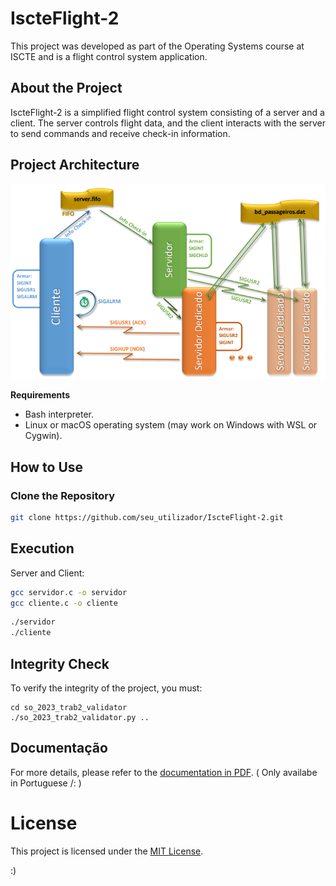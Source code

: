 # IscteFlight-2

This project was developed as part of the Operating Systems course at ISCTE and is a flight control system application.

## About the Project

IscteFlight-2 is a simplified flight control system consisting of a server and a client. The server controls flight data, and the client interacts with the server to send commands and receive check-in information.

## Project Architecture

![Arquitetura](https://github.com/alarmant0/IscteFlight-2/blob/main/arquitetura.png)

**Requirements**

- Bash interpreter.
- Linux or macOS operating system (may work on Windows with WSL or Cygwin).

## How to Use

### Clone the Repository

```bash
git clone https://github.com/seu_utilizador/IscteFlight-2.git
```

## Execution

Server and Client:

```bash
gcc servidor.c -o servidor
gcc cliente.c -o cliente
```

```bash
./servidor
./cliente
```

## Integrity Check

To verify the integrity of the project, you must:

```
cd so_2023_trab2_validator
./so_2023_trab2_validator.py ..
```


## Documentação

For more details, please refer to the [documentation in PDF](https://github.com/alarmant0/IscteFlight-2/blob/main/so-2022-practical-assignment-part-2-v3.pdf). ( Only availabe in Portuguese /: )


# License
This project is licensed under the [MIT License](LICENSE).

:)
